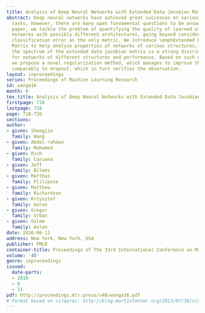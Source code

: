 ```yaml
---
title: Analysis of Deep Neural Networks with Extended Data Jacobian Matrix
abstract: Deep neural networks have achieved great successes on various machine learning
  tasks, however, there are many open fundamental questions to be answered. In this
  paper, we tackle the problem of quantifying the quality of learned wights of different
  networks with possibly different architectures, going beyond considering the final
  classification error as the only metric. We introduce \emphExtended Data Jacobian
  Matrix to help analyze properties of networks of various structures, finding that,
  the spectrum of the extended data jacobian matrix is a strong discriminating factor
  for networks of different structures and performance. Based on such observation,
  we propose a novel regularization method, which manages to improve the network performance
  comparably to dropout, which in turn verifies the observation.
layout: inproceedings
series: Proceedings of Machine Learning Research
id: wanga16
month: 0
tex_title: Analysis of Deep Neural Networks with Extended Data Jacobian Matrix
firstpage: 718
lastpage: 726
page: 718-726
sections: 
author:
- given: Shengjie
  family: Wang
- given: Abdel-rahman
  family: Mohamed
- given: Rich
  family: Caruana
- given: Jeff
  family: Bilmes
- given: Matthai
  family: Plilipose
- given: Matthew
  family: Richardson
- given: Krzysztof
  family: Geras
- given: Gregor
  family: Urban
- given: Ozlem
  family: Aslan
date: 2016-06-11
address: New York, New York, USA
publisher: PMLR
container-title: Proceedings of The 33rd International Conference on Machine Learning
volume: '48'
genre: inproceedings
issued:
  date-parts:
  - 2016
  - 6
  - 11
pdf: http://proceedings.mlr.press/v48/wanga16.pdf
# Format based on citeproc: http://blog.martinfenner.org/2013/07/30/citeproc-yaml-for-bibliographies/
---
```

